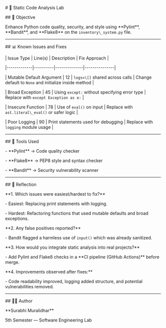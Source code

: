 \# 🧪 Static Code Analysis Lab



\## 🎯 Objective

Enhance Python code quality, security, and style using \*\*Pylint\*\*, \*\*Bandit\*\*, and \*\*Flake8\*\* on the `inventory\_system.py` file.



---



\## 📊 Known Issues and Fixes



| Issue Type | Line(s) | Description | Fix Approach |

|-------------|----------|--------------|---------------|

| Mutable Default Argument | 12 | `logs=\[]` shared across calls | Change default to `None` and initialize inside method |

| Broad Exception | 45 | Using `except:` without specifying error type | Replace with `except Exception as e:` |

| Insecure Function | 78 | Use of `eval()` on input | Replace with `ast.literal\_eval()` or safer logic |

| Poor Logging | 90 | Print statements used for debugging | Replace with `logging` module usage |



---



\## 🧰 Tools Used

\- \*\*Pylint\*\* → Code quality checker  

\- \*\*Flake8\*\* → PEP8 style and syntax checker  

\- \*\*Bandit\*\* → Security vulnerability scanner  



---



\## 🧩 Reflection



\*\*1. Which issues were easiest/hardest to fix?\*\*  

\- Easiest: Replacing print statements with logging.  

\- Hardest: Refactoring functions that used mutable defaults and broad exceptions.



\*\*2. Any false positives reported?\*\*  

\- Bandit flagged a harmless use of `input()` which was already sanitized.



\*\*3. How would you integrate static analysis into real projects?\*\*  

\- Add Pylint and Flake8 checks in a \*\*CI pipeline (GitHub Actions)\*\* before merge.



\*\*4. Improvements observed after fixes:\*\*  

\- Code readability improved, logging added structure, and potential vulnerabilities removed.



---



\## 👩‍💻 Author

\*\*Surabhi Muralidhar\*\*  

5th Semester — Software Engineering Lab  



